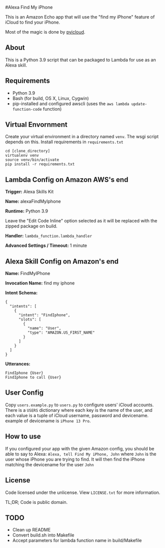 #Alexa Find My iPhone

This is an Amazon Echo app that will use the "find my iPhone" feature of iCloud to find your iPhone.

Most of the magic is done by [pyicloud](https://github.com/picklepete/pyicloud).

## About
This is a Python 3.9 script that can be packaged to Lambda for use as an Alexa skill.

## Requirements
* Python 3.9
* Bash (for build, OS X, Linux, Cygwin)
* pip-installed and configured awscli (uses the `aws lambda update-function-code` function)

## Virtual Envornment
Create your virtual environment in a directory named `venv`. The wsgi script depends on this. Install requirements in `requirements.txt`
```
cd [clone_directory]
virtualenv venv
source venv/bin/activate
pip install -r requirements.txt
```

## Lambda Config on Amazon AWS's end
**Trigger:** Alexa Skills Kit

**Name:** alexaFindMyIphone

**Runtime:** Python 3.9

Leave the "Edit Code Inline" option selected as it will be replaced with the zipped package on build.

**Handler:** `lambda_function.lambda_handler`

**Advanced Settings / Timeout:** 1 minute

## Alexa Skill Config on Amazon's end
**Name:** FindMyIPhone

**Invocation Name:** find my iphone

**Intent Schema:**

```
{
  "intents": [
    {
      "intent": "FindIphone",
      "slots": [
        {
          "name": "User",
          "type": "AMAZON.US_FIRST_NAME"
        }
      ]
    }
  ]
}
```

**Utterances:**

```
FindIphone {User}
FindIphone to call {User}
```

## User Config

Copy `users.example.py` to `users.py` to configure users' iCloud accounts. There is a `USERS` dictionary where each key is the name of the user, and each value is a tuple of iCloud username, password and devicename. example of devicename is `iPhone 13 Pro`.

## How to use

If you configured your app with the given Amazon config, you should be able to say to Alexa: `Alexa, tell Find My iPhone, John` where `John` is the user whose iPhone you are trying to find. It will then find the iPhone matching the devicename for the user `John`

## License
Code licensed under the unlicense. View `LICENSE.txt` for more information.

TL;DR; Code is public domain.

## TODO
* Clean up README
* Convert build.sh into Makefile
* Accept parameters for lambda function name in build/Makefile

